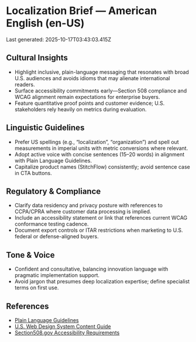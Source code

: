 # Localization Brief — American English (en-US)

Last generated: 2025-10-17T03:43:03.415Z
## Cultural Insights

- Highlight inclusive, plain-language messaging that resonates with broad U.S. audiences and avoids idioms that may alienate international readers.
- Surface accessibility commitments early—Section 508 compliance and WCAG alignment remain expectations for enterprise buyers.
- Feature quantitative proof points and customer evidence; U.S. stakeholders rely heavily on metrics during evaluation.

## Linguistic Guidelines

- Prefer US spellings (e.g., “localization”, “organization”) and spell out measurements in imperial units with metric conversions where relevant.
- Adopt active voice with concise sentences (15–20 words) in alignment with Plain Language Guidelines.
- Capitalize product names (StitchFlow) consistently; avoid sentence case in CTA buttons.

## Regulatory & Compliance

- Clarify data residency and privacy posture with references to CCPA/CPRA where customer data processing is implied.
- Include an accessibility statement or link that references current WCAG conformance testing cadence.
- Document export controls or ITAR restrictions when marketing to U.S. federal or defense-aligned buyers.

## Tone & Voice

- Confident and consultative, balancing innovation language with pragmatic implementation support.
- Avoid jargon that presumes deep localization expertise; define specialist terms on first use.

## References

- [Plain Language Guidelines](https://www.plainlanguage.gov/guidelines/)
- [U.S. Web Design System Content Guide](https://designsystem.digital.gov/documentation/content-guide/)
- [Section508.gov Accessibility Requirements](https://www.section508.gov/manage/laws-and-policies/)
